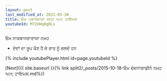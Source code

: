 ```yaml
---
layout: post
last_modified_at: 2021-03-30
title: ਓਮ ਪਰਾਯਨਾਯਾ ਨਮਹ ੧੦੮ ਟਾਇਮਸ
youtubeId: M72UHq0g0Ls
---
```

 
 
 ਓਮ ਨਾਕਥਾਨਚਾਰਾਯਾ ਨਮਹ  
 
 -  ਦੇਵਾਂ ਦਾ ਰੂਪ ਕੌਣ ਹੈ ਜੋ ਰਾਤ ਨੂੰ ਚਲਦੇ ਹਨ 
 
  
 
  
 
 
 
 
 
 


{% include youtubePlayer.html id=page.youtubeId %}
 
[Next]({{ site.baseurl }}{% link  split2/_posts/2015-10-18-ਓਮ ਚੰਦਨਾਂਗਾਡੀਨੇ ਨਮਹ ੧੦੮ ਟਾਇਮਸ.md%})
 

